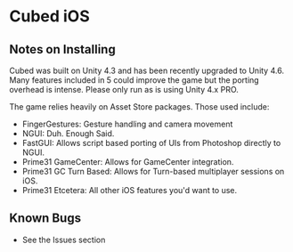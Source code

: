 # Cubed iOS

## Notes on Installing

Cubed was built on Unity 4.3 and has been recently upgraded to Unity 4.6. Many features included in 5 could improve the game but the porting overhead is intense. Please only run as is using Unity 4.x PRO.

The game relies heavily on Asset Store packages. Those used include:

* FingerGestures: Gesture handling and camera movement
* NGUI: Duh. Enough Said.
* FastGUI: Allows script based porting of UIs from Photoshop directly to NGUI.
* Prime31 GameCenter: Allows for GameCenter integration.
* Prime31 GC Turn Based: Allows for Turn-based multiplayer sessions on iOS.
* Prime31 Etcetera: All other iOS features you'd want to use.

## Known Bugs

* See the Issues section
